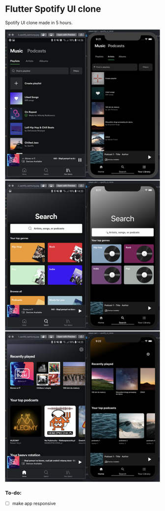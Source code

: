 # Flutter Spotify UI clone
Spotify UI clone made in 5 hours.

![](https://raw.githubusercontent.com/rodkiewicz/spotify_clone_ui/master/1_.png?token=ABJUXPRNC2KTTDLSBVTTQ5S6KA7IW)
![](https://raw.githubusercontent.com/rodkiewicz/spotify_clone_ui/master/2_.png?token=ABJUXPVUQFXJCGCHZRZTMOC6KA7JW)
![](https://raw.githubusercontent.com/rodkiewicz/spotify_clone_ui/master/3_.png?token=ABJUXPXHYBIVPOBYCS3BYLS6KA7KA)

### To-do:
- [ ] make app responsive
